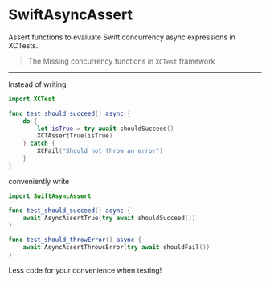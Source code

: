 # SwiftAsyncAssert

Assert functions to evaluate Swift concurrency async expressions in XCTests.

> The Missing concurrency functions in `XCTest` framework

---

Instead of writing 

```swift
import XCTest

func test_should_succeed() async {
    do {
        let isTrue = try await shouldSucceed()
        XCTAssertTrue(isTrue)
    } catch {
        XCFail("Should not throw an error")
    }
}
```

conveniently write

```swift
import SwiftAsyncAssert

func test_should_succeed() async {
    await AsyncAssertTrue(try await shouldSucceed())
}

func test_should_throwError() async {
    await AsyncAssertThrowsError(try await shouldFail())
}
```

Less code for your convenience when testing!
